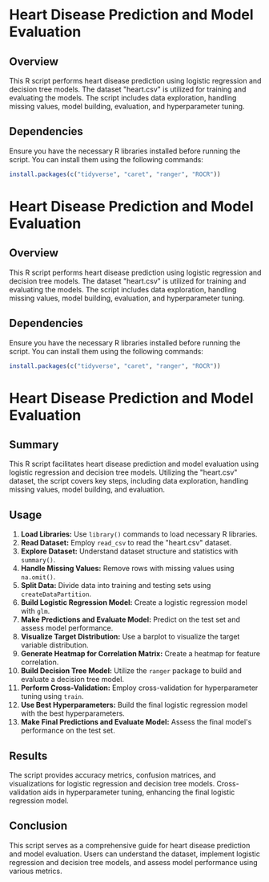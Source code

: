 # Heart Disease Prediction and Model Evaluation

## Overview
This R script performs heart disease prediction using logistic regression and decision tree models. The dataset "heart.csv" is utilized for training and evaluating the models. The script includes data exploration, handling missing values, model building, evaluation, and hyperparameter tuning.

## Dependencies
Ensure you have the necessary R libraries installed before running the script. You can install them using the following commands:

```R
install.packages(c("tidyverse", "caret", "ranger", "ROCR"))
```

# Heart Disease Prediction and Model Evaluation

## Overview
This R script performs heart disease prediction using logistic regression and decision tree models. The dataset "heart.csv" is utilized for training and evaluating the models. The script includes data exploration, handling missing values, model building, evaluation, and hyperparameter tuning.

## Dependencies
Ensure you have the necessary R libraries installed before running the script. You can install them using the following commands:

```R
install.packages(c("tidyverse", "caret", "ranger", "ROCR"))
```

# Heart Disease Prediction and Model Evaluation

## Summary
This R script facilitates heart disease prediction and model evaluation using logistic regression and decision tree models. Utilizing the "heart.csv" dataset, the script covers key steps, including data exploration, handling missing values, model building, and evaluation.

## Usage
1. **Load Libraries:** Use `library()` commands to load necessary R libraries.
2. **Read Dataset:** Employ `read_csv` to read the "heart.csv" dataset.
3. **Explore Dataset:** Understand dataset structure and statistics with `summary()`.
4. **Handle Missing Values:** Remove rows with missing values using `na.omit()`.
5. **Split Data:** Divide data into training and testing sets using `createDataPartition`.
6. **Build Logistic Regression Model:** Create a logistic regression model with `glm`.
7. **Make Predictions and Evaluate Model:** Predict on the test set and assess model performance.
8. **Visualize Target Distribution:** Use a barplot to visualize the target variable distribution.
9. **Generate Heatmap for Correlation Matrix:** Create a heatmap for feature correlation.
10. **Build Decision Tree Model:** Utilize the `ranger` package to build and evaluate a decision tree model.
11. **Perform Cross-Validation:** Employ cross-validation for hyperparameter tuning using `train`.
12. **Use Best Hyperparameters:** Build the final logistic regression model with the best hyperparameters.
13. **Make Final Predictions and Evaluate Model:** Assess the final model's performance on the test set.

## Results
The script provides accuracy metrics, confusion matrices, and visualizations for logistic regression and decision tree models. Cross-validation aids in hyperparameter tuning, enhancing the final logistic regression model.

## Conclusion
This script serves as a comprehensive guide for heart disease prediction and model evaluation. Users can understand the dataset, implement logistic regression and decision tree models, and assess model performance using various metrics.
